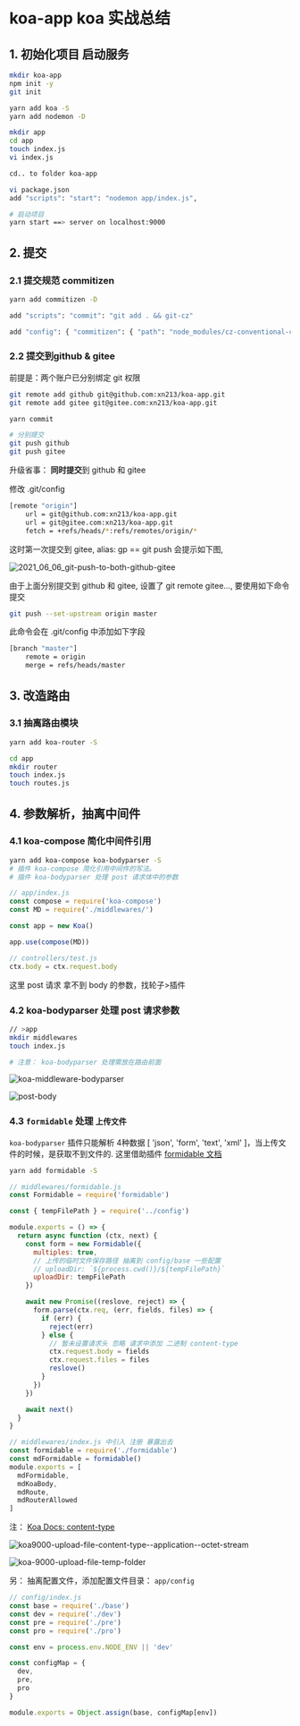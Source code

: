 # koa-app koa 实战总结

## 1. 初始化项目 启动服务

```sh
mkdir koa-app
npm init -y
git init

yarn add koa -S
yarn add nodemon -D

mkdir app
cd app
touch index.js
vi index.js

cd.. to folder koa-app

vi package.json
add "scripts": "start": "nodemon app/index.js",

# 启动项目
yarn start ==> server on localhost:9000
```

## 2. 提交
### 2.1 提交规范 commitizen

```sh
yarn add commitizen -D

add "scripts": "commit": "git add . && git-cz"

add "config": { "commitizen": { "path": "node_modules/cz-conventional-changelog" }}
```

### 2.2 提交到github & gitee

前提是：两个账户已分别绑定 git 权限
```sh
git remote add github git@github.com:xn213/koa-app.git
git remote add gitee git@gitee.com:xn213/koa-app.git

yarn commit

# 分别提交
git push github
git push gitee
```

升级省事： **同时提交**到 github 和 gitee

修改 .git/config

```sh
[remote "origin"]
	url = git@github.com:xn213/koa-app.git
	url = git@gitee.com:xn213/koa-app.git
	fetch = +refs/heads/*:refs/remotes/origin/*
```
这时第一次提交到 gitee, alias: gp == git push 会提示如下图,

![2021_06_06_git-push-to-both-github-gitee](https://cdn.jsdelivr.net/gh/xn213/img-hosting@master/code-tools/2021_06_06_git-push-to-both-github-gitee.4amz23xmcgc0.png)

由于上面分别提交到 github 和 gitee, 设置了 git remote gitee..., 要使用如下命令提交
```sh
git push --set-upstream origin master
```
此命令会在 .git/config 中添加如下字段
```sh
[branch "master"]
	remote = origin
	merge = refs/heads/master
```

## 3. 改造路由

### 3.1 抽离路由模块

```sh
yarn add koa-router -S

cd app
mkdir router
touch index.js
touch routes.js
```

## 4. 参数解析，抽离中间件

### 4.1 koa-compose 简化中间件引用

```sh
yarn add koa-compose koa-bodyparser -S
# 插件 koa-compose 简化引用中间件的写法。
# 插件 koa-bodyparser 处理 post 请求体中的参数
```

```js
// app/index.js
const compose = require('koa-compose')
const MD = require('./middlewares/')

const app = new Koa()

app.use(compose(MD))
```

```js
// controllers/test.js
ctx.body = ctx.request.body
```
这里 post 请求 拿不到 body 的参数，找轮子>插件

### 4.2 koa-bodyparser 处理 post 请求参数

```sh
// >app
mkdir middlewares
touch index.js

# 注意： koa-bodyparser 处理需放在路由前面
```

![koa-middleware-bodyparser](https://cdn.jsdelivr.net/gh/xn213/img-hosting@master/koa/koa-middleware-bodyparser.png)

![post-body](https://cdn.jsdelivr.net/gh/xn213/img-hosting@master/koa/post-body.png)


### 4.3 `formidable` 处理 `上传文件`

`koa-bodyparser` 插件只能解析 4种数据 [ 'json', 'form', 'text', 'xml' ]，当上传文件的时候，是获取不到文件的.
这里借助插件 [formidable 文档](https://www.npmjs.com/package/formidable)

```sh
yarn add formidable -S
```
```js
// middlewares/formidable.js
const Formidable = require('formidable')

const { tempFilePath } = require('../config')

module.exports = () => {
  return async function (ctx, next) {
    const form = new Formidable({
      multiples: true,
      // 上传的临时文件保存路径 抽离到 config/base 一些配置
      // uploadDir: `${process.cwd()}/${tempFilePath}`
      uploadDir: tempFilePath
    })

    await new Promise((reslove, reject) => {
      form.parse(ctx.req, (err, fields, files) => {
        if (err) {
          reject(err)
        } else {
          // 暂未设置请求头 忽略 请求中添加 二进制 content-type
          ctx.request.body = fields
          ctx.request.files = files
          reslove()
        }
      })
    })

    await next()
  }
}

```

```js
// middlewares/index.js 中引入 注册 暴露出去
const formidable = require('./formidable')
const mdFormidable = formidable()
module.exports = [
  mdFormidable,
  mdKoaBody,
  mdRoute,
  mdRouterAllowed
]
```

注： [Koa Docs: content-type](https://koa.bootcss.com/)

![koa9000-upload-file-content-type--application--octet-stream](https://cdn.jsdelivr.net/gh/xn213/img-hosting@master/koa/koa9000-upload-file-content-type--application--octet-stream.png)

![koa-9000-upload-file-temp-folder](https://cdn.jsdelivr.net/gh/xn213/img-hosting@master/koa/koa-9000-upload-file.jpg)

另： 抽离配置文件，添加配置文件目录： `app/config`
```js
// config/index.js
const base = require('./base')
const dev = require('./dev')
const pre = require('./pre')
const pro = require('./pro')

const env = process.env.NODE_ENV || 'dev'

const configMap = {
  dev,
  pre,
  pro
}

module.exports = Object.assign(base, configMap[env])

```
